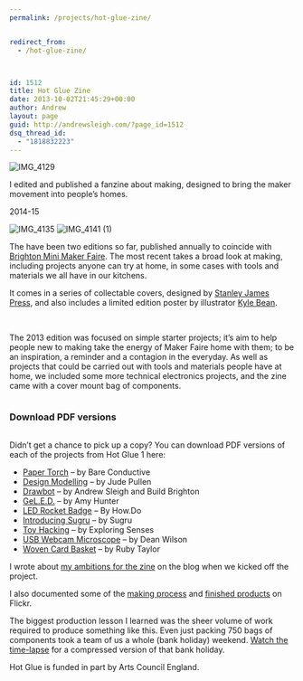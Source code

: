 ```yaml
---
permalink: /projects/hot-glue-zine/


redirect_from:
  - /hot-glue-zine/



id: 1512
title: Hot Glue Zine
date: 2013-10-02T21:45:29+00:00
author: Andrew
layout: page
guid: http://andrewsleigh.com/?page_id=1512
dsq_thread_id:
  - "1818832223"
---
```

<img src="/assets/2013/10/IMG_4129.jpg" alt="IMG_4129"     class="alignnone size-full wp-image-1814" />

I edited and published a fanzine about making, designed to bring the maker movement into people&#8217;s homes.

<span class="label">2014-15</span>

<!--more-->

<img src="/assets/2013/10/IMG_4135.jpg" alt="IMG_4135"     class="alignnone size-full wp-image-1813" />

<img src="/assets/2013/10/IMG_4141-1.jpg" alt="IMG_4141 (1)"     class="alignnone size-full wp-image-1812" />

The have been two editions so far, published annually to coincide with [Brighton Mini Maker Faire](/projects/brighton-mini-maker-faire). The most recent takes a broad look at making, including projects anyone can try at home, in some cases with tools and materials we all have in our kitchens. 

It comes in a series of collectable covers, designed by [Stanley James Press](http://www.stanleyjamespress.com/), and also includes a limited edition poster by illustrator [Kyle Bean](http://www.kylebean.co.uk). 

<img src="/assets/2013/09/IMG_0774.jpg" alt="" title="Hot Glue zine - close-up" class="alignnone size-full wp-image-1517" />

<img src="/assets/2013/09/IMG_0805.jpg" alt="" title="Hot Glue unpacked" class="alignnone size-full wp-image-1514" />

The 2013 edition was focused on simple starter projects; it&#8217;s aim to help people new to making take the energy of Maker Faire home with them; to be an inspiration, a reminder and a contagion in the everyday. As well as projects that could be carried out with tools and materials people have at home, we included some more technical electronics projects, and the zine came with a cover mount bag of components.

<img src="/assets/2013/09/IMG_0739.jpg" alt="" title="Component bags" class="alignnone size-full wp-image-1519" />

### Download PDF versions

<img src="/assets/2013/10/IMG_0715.jpg" alt="" title="Zine project pages" class="alignnone size-full wp-image-1527" />

Didn&#8217;t get a chance to pick up a copy? You can download PDF versions of each of the projects from Hot Glue 1 here:

  * [Paper Torch](/assets/2013/10/Project-Bare-Conductive-Paper-Torch.pdf) &#8211; by Bare Conductive 
  * [Design Modelling](/assets/2013/10/Project-Design-Modelling.pdf) &#8211; by Jude Pullen 
  * [Drawbot](/assets/2013/10/Project-Drawbot.pdf) &#8211; by Andrew Sleigh and Build Brighton 
  * [GeL.E.D.](/assets/2013/10/Project-GeLED.pdf) &#8211; by Amy Hunter 
  * [LED Rocket Badge](/assets/2013/10/Project-LED-Rocket-Badge.pdf) &#8211; By How.Do 
  * [Introducing Sugru](/assets/2013/10/Project-Sugru.pdf) &#8211; by Sugru
  * [Toy Hacking](/assets/2013/10/Project-Toy-Hacking.pdf) &#8211; by Exploring Senses 
  * [USB Webcam Microscope](/assets/2013/10/Project-Webcam-Microscope.pdf) &#8211; by Dean Wilson 
  * [Woven Card Basket](/assets/2013/10/Project-Woven-Card-Basket.pdf) &#8211; by Ruby Taylor 

I wrote about [my ambitions for the zine](/2013/05/20/making-a-zine-about-making-stuff) on the blog when we kicked off the project.

I also documented some of the [making process](http://www.flickr.com/photos/andrewsleigh/sets/72157635246783606/) and [finished products](http://www.flickr.com/photos/andrewsleigh/sets/72157635772209803/) on Flickr.

The biggest production lesson I learned was the sheer volume of work required to produce something like this. Even just packing 750 bags of components took a team of us a whole (bank holiday) weekend. [Watch the time-lapse](https://vimeo.com/73312042) for a compressed version of that bank holiday.



Hot Glue is funded in part by Arts Council England.

[<img src="/assets/2013/10/lottery_png_black1-300x80.png" alt="" title="lottery_png_black1" class="alignnone size-medium wp-image-1526" />](http://www.artscouncil.org.uk/)

<img src="/assets/2013/09/IMG_0199.jpg" alt="" title="Printing covers at Brighton Mini Maker Faire" class="alignnone size-full wp-image-1518" />